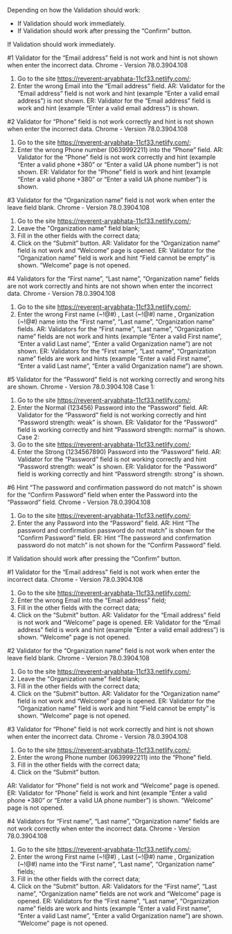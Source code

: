 Depending on how the Validation should work:
- If Validation should work immediately.
- If Validation should work after pressing the “Confirm” button.


If Validation should work immediately.

#1
Validator for the “Email address” field is not work and hint is not shown when enter the incorrect data.
Chrome - Version 78.0.3904.108 
1.	Go to the site https://reverent-aryabhata-11cf33.netlify.com/;
2.	Enter the wrong Email into the “Email address” field.
AR: Validator for the “Email address” field is not work and hint (example “Enter a valid email address”) is not shown.
ER: Validator for the “Email address” field is work and hint (example “Enter a valid email address”) is shown.

#2
Validator for “Phone” field is not work correctly and hint is not shown when enter the incorrect data.
Chrome - Version 78.0.3904.108 
1.	Go to the site https://reverent-aryabhata-11cf33.netlify.com/;
2.	Enter the wrong Phone number (0639992211) into the “Phone” field.
AR: Validator for the “Phone” field is not work correctly and hint (example “Enter a valid phone +380” or “Enter a valid UA phone number”) is not shown.
ER: Validator for the “Phone” field is work and hint (example “Enter a valid phone +380” or “Enter a valid UA phone number”) is shown.

#3
Validator for the “Organization name” field is not work when enter the leave field blank.
Chrome - Version 78.0.3904.108
1.	Go to the site https://reverent-aryabhata-11cf33.netlify.com/;
2.	Leave the "Organization name" field blank;
3.	Fill in the other fields with the correct data;
4.	Click on the “Submit” button.
AR: Validator for the “Organization name” field is not work and “Welcome” page is opened.
ER: Validator for the “Organization name” field is work and hint “Field cannot be empty” is shown. “Welcome” page is not opened.

#4
Validators for the “First name”, “Last name”, “Organization name” fields are not work correctly and hints are not shown when enter the incorrect data.
Chrome - Version 78.0.3904.108 
1.	Go to the site https://reverent-aryabhata-11cf33.netlify.com/;
2.	Enter the wrong First name (~!@#) , Last (~!@#) name , Organization (~!@#) name into the “First name”, “Last name”, “Organization name” fields.
AR: Validators for the “First name”, “Last name”, “Organization name” fields are not work and hints (example “Enter a valid First name”, “Enter a valid Last name”, “Enter a valid Organization name”) are not shown.
ER: Validators for the “First name”, “Last name”, “Organization name” fields are work and hints (example “Enter a valid First name”, “Enter a valid Last name”, “Enter a valid Organization name”) are shown.

#5
Validator for the “Password” field is not working correctly and wrong hits are shown.
Chrome - Version 78.0.3904.108 
Case 1:
1.	Go to the site https://reverent-aryabhata-11cf33.netlify.com/;
2.	Enter the Normal (123456) Password into the “Password” field.
AR: Validator for the “Password” field is not working correctly and hint “Password strength: weak” is shown.
ER: Validator for the “Password” field is working correctly and hint “Password strength: normal” is shown.
Case 2:
1.	Go to the site https://reverent-aryabhata-11cf33.netlify.com/;
2.	Enter the Strong (1234567890) Password into the “Password” field.
AR: Validator for the “Password” field is not working correctly and hint “Password strength: weak” is shown.
ER: Validator for the “Password” field is working correctly and hint “Password strength: strong” is shown.

#6
Hint “The password and confirmation password do not match” is shown for the “Confirm Password” field when enter the Password into the “Password” field.
Chrome - Version 78.0.3904.108 
1.	Go to the site https://reverent-aryabhata-11cf33.netlify.com/;
2.	Enter the any Password into the “Password” field.
AR: Hint “The password and confirmation password do not match” is shown for the “Confirm Password” field.
ER: Hint “The password and confirmation password do not match” is not shown for the “Confirm Password” field.


If Validation should work after pressing the “Confirm” button.

#1
Validator for the “Email address” field is not work when enter the incorrect data.
Chrome - Version 78.0.3904.108 
1.	Go to the site https://reverent-aryabhata-11cf33.netlify.com/;
2.	Enter the wrong Email into the “Email address” field;
3.	Fill in the other fields with the correct data;
4.	Click on the “Submit” button.
AR: Validator for the “Email address” field is not work and “Welcome” page is opened.
ER: Validator for the “Email address” field is work and hint (example “Enter a valid email address”) is shown. “Welcome” page is not opened.

#2
Validator for the “Organization name” field is not work when enter the leave field blank.
Chrome - Version 78.0.3904.108
1.	Go to the site https://reverent-aryabhata-11cf33.netlify.com/;
2.	Leave the "Organization name" field blank;
3.	Fill in the other fields with the correct data;
4.	Click on the “Submit” button.
AR: Validator for the “Organization name” field is not work and “Welcome” page is opened.
ER: Validator for the “Organization name” field is work and hint “Field cannot be empty” is shown. “Welcome” page is not opened.

#3
Validator for “Phone” field is not work correctly and hint is not shown when enter the incorrect data.
Chrome - Version 78.0.3904.108 
1.	Go to the site https://reverent-aryabhata-11cf33.netlify.com/;
2.	Enter the wrong Phone number (0639992211) into the “Phone” field.
3.	Fill in the other fields with the correct data;
4.	Click on the “Submit” button.

AR: Validator for “Phone” field is not work and “Welcome” page is opened.
ER: Validator for “Phone” field is work and hint (example “Enter a valid phone +380” or “Enter a valid UA phone number”) is shown. “Welcome” page is not opened.

#4
Validators for “First name”, “Last name”, “Organization name” fields are not work correctly when enter the incorrect data.
Chrome - Version 78.0.3904.108 
1.	Go to the site https://reverent-aryabhata-11cf33.netlify.com/;
2.	Enter the wrong First name (~!@#) , Last (~!@#) name , Organization (~!@#) name into the “First name”, “Last name”, “Organization name” fields;
3.	Fill in the other fields with the correct data;
4.	Click on the “Submit” button.
AR: Validators for the “First name”, “Last name”, “Organization name” fields are not work and “Welcome” page is opened.
ER: Validators for the “First name”, “Last name”, “Organization name” fields are work and hints (example “Enter a valid First name”, “Enter a valid Last name”, “Enter a valid Organization name”) are shown. “Welcome” page is not opened.

